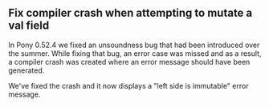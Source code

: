 ## Fix compiler crash when attempting to mutate a val field

In Pony 0.52.4 we fixed an unsoundness bug that had been introduced over the summer. While fixing that bug, an error case was missed and as a result, a compiler crash was created where an error message should have been generated.

We've fixed the crash and it now displays a "left side is immutable" error message.
